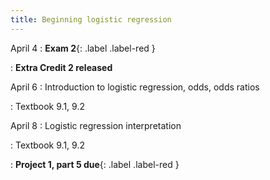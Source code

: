 ```yaml
---
title: Beginning logistic regression
---
```


April 4
: **Exam 2**{: .label .label-red }

: **Extra Credit 2 released**

April 6
: Introduction to logistic regression, odds, odds ratios

: Textbook 9.1, 9.2

April 8
: Logistic regression interpretation

: Textbook 9.1, 9.2

: **Project 1, part 5 due**{: .label .label-red }